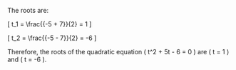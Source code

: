 The roots are:

\[ t_1 = \frac{{-5 + 7}}{2} = 1 \]

\[ t_2 = \frac{{-5 - 7}}{2} = -6 \]

Therefore, the roots of the quadratic equation \( t^2 + 5t - 6 = 0 \) are \( t = 1 \) and \( t = -6 \).
